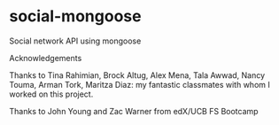 # social-mongoose

Social network API using mongoose

Acknowledgements

Thanks to Tina Rahimian, Brock Altug, Alex Mena, Tala Awwad, Nancy Touma, Arman Tork, Maritza Diaz: my fantastic classmates with whom I worked on this project.

Thanks to John Young and Zac Warner from edX/UCB FS Bootcamp
